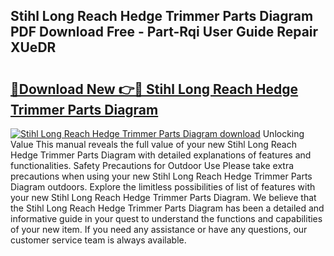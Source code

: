 ## Stihl Long Reach Hedge Trimmer Parts Diagram PDF Download Free - Part-Rqi User Guide Repair XUeDR

# <h2><a href="http://dfp5nx.blite.top/?on=Stihl+Long+Reach+Hedge+Trimmer+Parts+Diagram">🔗Download New 👉🔴 Stihl Long Reach Hedge Trimmer Parts Diagram</a></h2>

[![Stihl Long Reach Hedge Trimmer Parts Diagram download](https://i.imgur.com/lujVjoI.png)](http://dfp5nx.blite.top/?on=Stihl+Long+Reach+Hedge+Trimmer+Parts+Diagram)
Unlocking Value This manual reveals the full value of your new Stihl Long Reach Hedge Trimmer Parts Diagram with detailed explanations of features and functionalities. Safety Precautions for Outdoor Use Please take extra precautions when using your new Stihl Long Reach Hedge Trimmer Parts Diagram outdoors. Explore the limitless possibilities of list of features with your new Stihl Long Reach Hedge Trimmer Parts Diagram. We believe that the Stihl Long Reach Hedge Trimmer Parts Diagram has been a detailed and informative guide in your quest to understand the functions and capabilities of your new item. If you need any assistance or have any questions, our customer service team is always available.
